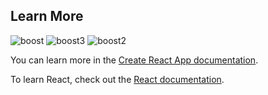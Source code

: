 
## Learn More
![boost](https://github.com/ViktorVV123/Boostrap/assets/104371488/e6ee7364-6e5d-4536-82e3-3753c66c5ea6)
![boost3](https://github.com/ViktorVV123/Boostrap/assets/104371488/a4634133-1800-45b2-9250-d53a75e53a3b)
![boost2](https://github.com/ViktorVV123/Boostrap/assets/104371488/a4e7f250-c088-4d1d-a7d1-51214ee020de)



You can learn more in the [Create React App documentation](https://facebook.github.io/create-react-app/docs/getting-started).

To learn React, check out the [React documentation](https://reactjs.org/).
